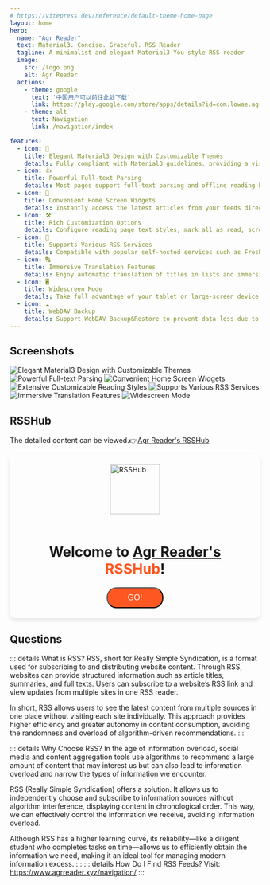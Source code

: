 ```yaml
---
# https://vitepress.dev/reference/default-theme-home-page
layout: home
hero:
  name: "Agr Reader"
  text: Material3. Concise. Graceful. RSS Reader
  tagline: A minimalist and elegant Material3 You style RSS reader
  image:
    src: /logo.png
    alt: Agr Reader
  actions:
    - theme: google
      text: '中国用户可以前往此处下载'
      link: https://play.google.com/store/apps/details?id=com.lowae.agrreader
    - theme: alt
      text: Navigation
      link: /navigation/index

features:
  - icon: 🎨
    title: Elegant Material3 Design with Customizable Themes
    details: Fully compliant with Material3 guidelines, providing a visually consistent experience with customizable theme colors.
  - icon: 👍
    title: Powerful Full-text Parsing
    details: Most pages support full-text parsing and offline reading by default, offering a clean and distraction-free reading experience.
  - icon: 📱
    title: Convenient Home Screen Widgets
    details: Instantly access the latest articles from your feeds directly from the home screen, ensuring you never miss an update.
  - icon: 🛠️
    title: Rich Customization Options
    details: Configure reading page text styles, mark all as read, scroll marking options, and more for a tailored reading experience.
  - icon: 👏
    title: Supports Various RSS Services
    details: Compatible with popular self-hosted services such as FreshRSS, Tiny Tiny RSS, Miniflux, The Old Reader, and more, including Google Reader API and Fever API.
  - icon: 🔠
    title: Immersive Translation Features
    details: Enjoy automatic translation of titles in lists and immersive translation of article content, making it easy to read foreign-language RSS articles without language barriers.
  - icon: 🖥️
    title: Widescreen Mode
    details: Take full advantage of your tablet or large-screen device with a side-by-side display of article lists and reading views, allowing you to browse, read, and switch between stories seamlessly.\
  - icon: ☁️
    title: WebDAV Backup
    details: Support WebDAV Backup&Restore to prevent data loss due to unexpected situations.
---
```


## Screenshots
<div class="horizontal-scroll">
  <img src="/screenshots/en/1.webp" alt="Elegant Material3 Design with Customizable Themes" data-zoomable class="image_screenshot medium-zoom-image">
  <img src="/screenshots/en/2.webp" alt="Powerful Full-text Parsing" data-zoomable class="image_screenshot medium-zoom-image">
  <img src="/screenshots/en/3.webp" alt="Convenient Home Screen Widgets" data-zoomable class="image_screenshot medium-zoom-image">
  <img src="/screenshots/en/4.webp" alt="Extensive Customizable Reading Styles" data-zoomable class="image_screenshot medium-zoom-image">
  <img src="/screenshots/en/5.webp" alt="Supports Various RSS Services" data-zoomable class="image_screenshot medium-zoom-image">
  <img src="/screenshots/en/6.webp" alt="Immersive Translation Features" data-zoomable class="image_screenshot medium-zoom-image">
  <img src="/screenshots/en/7.webp" alt="Widescreen Mode" data-zoomable class="image_screenshot medium-zoom-image">
</div>

## RSSHub <Badge type="tip" text="Self-Hosted" />
The detailed content can be viewed.👉[Agr Reader's RSSHub](/navigation/#agr-reader-s-rsshub)
<div style="padding: 20px; border-radius: 10px; display: flex; flex-direction: column; align-items: center; background-color: var(--vp-c-bg-soft); box-shadow: 0 4px 8px rgba(0, 0, 0, 0.1);">
  <img src="/images/rsshub-logo.webp" alt="RSSHub" width="100" loading="lazy" style="margin-bottom: 20px;"/>
  <h1 style="margin-bottom: 20px; text-align: center;">Welcome to <span style="color:var(--vp-c-brand-1);"><a href="https://rsshub.agrreader.xyz/">Agr Reader's</a></span> <span style="color: #FF5722; ">RSSHub</span>!</h1>
  <button 
    onclick="window.location.href='https://rsshub.agrreader.xyz/';" 
    style="
      background-color: #FF5722; 
      color: white; 
      padding: 10px 40px; 
      border-radius: 20px; 
      cursor: pointer; 
      font-size: 16px; 
      transition: background-color 0.3s ease, transform 0.2s ease;
      "
      onmouseover="this.style.backgroundColor='#E64A19'; this.style.transform='scale(1.05)';"
      onmouseout="this.style.backgroundColor='#FF5722'; this.style.transform='scale(1)';"
      onmousedown="this.style.transform='scale(1.02)';"
      onmouseup="this.style.transform='scale(1.05)';"
      >
    GO!
  </button>
</div>

## Questions
::: details What is RSS?
RSS, short for Really Simple Syndication, is a format used for subscribing to and distributing website content. Through RSS, websites can provide structured information such as article titles, summaries, and full texts. Users can subscribe to a website’s RSS link and view updates from multiple sites in one RSS reader.

In short, RSS allows users to see the latest content from multiple sources in one place without visiting each site individually. This approach provides higher efficiency and greater autonomy in content consumption, avoiding the randomness and overload of algorithm-driven recommendations.
:::

::: details Why Choose RSS?
In the age of information overload, social media and content aggregation tools use algorithms to recommend a large amount of content that may interest us but can also lead to information overload and narrow the types of information we encounter.

RSS (Really Simple Syndication) offers a solution. It allows us to independently choose and subscribe to information sources without algorithm interference, displaying content in chronological order. This way, we can effectively control the information we receive, avoiding information overload.

Although RSS has a higher learning curve, its reliability—like a diligent student who completes tasks on time—allows us to efficiently obtain the information we need, making it an ideal tool for managing modern information excess.
:::
::: details How Do I Find RSS Feeds?
Visit: https://www.agrreader.xyz/navigation/
:::